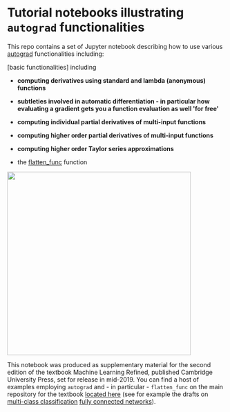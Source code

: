 # Tutorial notebooks illustrating `autograd` functionalities

This repo contains a set of Jupyter notebook describing how to use various [autograd](https://github.com/HIPS/autograd) functionalities including:

[basic functionalities] including 

- **computing derivatives using standard and lambda (anonymous) functions**

- **subtleties involved in automatic differentiation - in particular how evaluating a gradient gets you a function evaluation as well 'for free'**

- **computing individual partial derivatives of multi-input functions**

- **computing higher order partial derivatives of multi-input functions**

- **computing higher order Taylor series approximations**

- the [flatten_func](https://github.com/HIPS/autograd/blob/master/autograd/misc/flatten.py) function 

      
<img src="https://github.com/jermwatt/autograd_flatten_func_description/blob/master/flattening.png" width="425"/> 

This notebook was produced as supplementary material for the second edition of the textbook Machine Learning Refined, published Cambridge University Press, set for release in mid-2019.  You can find a host of examples employing `autograd` and - in particular - `flatten_func` on the main repository for the textbook [located here](https://github.com/jermwatt/mlrefined) (see for example the drafts on [multi-class classification](https://jermwatt.github.io/mlrefined/blog_posts/7_Linear_multiclass_classification/7_2_Perceptron.html) [fully connected networks](https://jermwatt.github.io/mlrefined/blog_posts/13_Multilayer_perceptrons/13_1_Multi_layer_perceptrons.html)).
